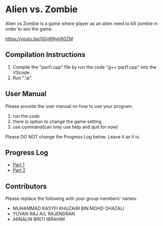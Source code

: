 # Alien vs. Zombie

Alien vs Zombie is a game where player as an alien need to kill zombie in order to win the game.

https://youtu.be/0GnRNyhR0ZM

## Compilation Instructions

1. Compile the "part1.cpp" file by run the code "g++ part1.cpp" into the VScode.
2. Run ".\a".

## User Manual

Please provide the user manual on how to use your program.
1. run the code
2. there is option to change the game setting
3. use command(can only use help and quit for now)

Please DO NOT change the Progress Log below. Leave it as it is.

## Progress Log

- [Part 1](PART1.md)
- [Part 2](PART2.md)

## Contributors

Please replace the following with your group members' names. 

- MUHAMMAD KASYFI KHUZAIRI BIN MOHD GHAZALI
- YUVAN RAJ A/L RAJENDRAN
- ARNALIN BINTI IBRAHIM 